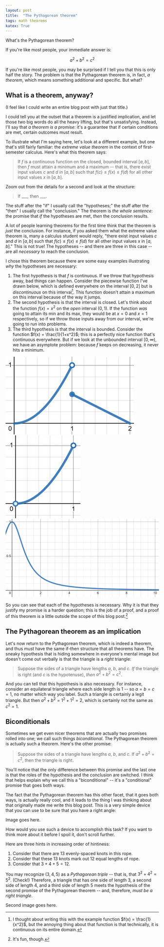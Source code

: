 ```yaml
---
layout: post
title:  "The Pythagorean theorem"
tags: math theorems 
katex: True
---
```


What's the Pythagorean theorem?

If you're like most people, your immediate answer is:

$$
a^2 + b^2 = c^2
$$

If you're like most people, you may be surprised if I tell you that this is only half the story. The problem is that the Pythagorean theorem is, in fact, *a theorem*, which means something additional and specific. But what?

## What is a theorem, anyway?

(I feel like I could write an entire blog post with just that title.) 

I could tell you at the outset that a theorem is a justified implication, and let those two big words do all the heavy lifting, but that's unsatisfying. Instead, I'll say that *a theorem is a promise*: it's a guarantee that if certain conditions are met, certain outcomes must result. 

To illustrate what I'm saying here, let's look at a different example, but one that's still fairly familiar: the *extreme value theorem* in the context of first-semester calculus. Here's what this theorem says:

> If $f$ is a continuous function on the closed, bounded interval $[a,b]$, then $f$ must attain a minimum and a maximum -- that is, there exist input values $c$ and $d$ in $[a,b]$ such that $f(c) \leq f(x) \leq f(d)$ for all other input values $x$ in $[a,b]$.

Zoom out from the details for a second and look at the structure:

> If \_\_\_, then \_\_\_.

The stuff after the "if" I usually call the "hypotheses;" the stuff after the "then" I usually call the "conclusion." The theorem is *the whole sentence*: the promise that *if* the hypotheses are met, *then* the conclusion results.

A lot of people learning theorems for the first time think that the theorem is *just* the conclusion. For instance, if you asked them what the extreme value theorem is, many a calculus student would reply, "there exist input values $c$ and $d$ in $[a,b]$ such that $f(c) \leq f(x) \leq f(d)$ for all other input values $x$ in $[a,b]$." This is not true! The hypotheses -- and there are three in this case -- are all *necessary* to reach the conclusion.

I chose this theorem because there are some easy examples illustrating *why* the hypotheses are necessary:

1. The first hypothesis is that $f$ is continuous. If we throw that hypothesis away, bad things can happen. Consider the piecewise function I've drawn below, which is defined everywhere on the interval $[0,2]$ but is *discontinuous* on this interval[^1]. This function doesn't attain a maximum on this interval because of the way it jumps.
2. The second hypothesis is that the interval is closed. Let's think about the function $f(x) = x^2$ on the *open* interval $(0 ,1)$. If the function *was* going to attain its min and its max, they would be at $x=0$ and $x=1$ respectively, so if we throw those inputs away from our interval, we're going to run into problems.
3. The third hypothesis is that the interval is bounded. Consider the function $f(x) = \frac{1}{1+x^2}$; this is a perfectly nice function that's continuous everywhere. But if we look at the unbounded interval $[0, \infty)$, we have an asymptote problem: because $f$ keeps on decreasing, it never hits a minimum.

![A function on the interval [0, 2] with a jump discontinuity](/images/discontinuous.png)
![The function f(x) = x^2 on the open interval (0, 2)](/images/open-interval.png)
![The function f(x) = 1/(1+x^2)](/images/unbounded-interval.png)

So you can see that each of the hypotheses is necessary. Why it is that they justify my promise is a harder question; this is the job of a proof, and a proof of this theorem is a little outside the scope of this blog post.[^2]

## The Pythagorean theorem as an implication

Let's now return to the Pythagorean theorem, which is indeed a theorem, and thus must have the same if-then structure that all theorems have. The sneaky hypothesis that is hiding somewhere in everyone's mental image but doesn't come out verbally is that the triangle is a *right* triangle:

> Suppose the sides of a triangle have lengths $a$, $b$, and $c$. *If* the triangle is right (and $c$ is the hypotenuse), *then* $a^2 + b^2 = c^2$.

And you can tell that this hypothesis is also necessary. For instance, consider an equilateral triangle where each side length is 1 -- so $a = b = c = 1$, no matter which way you label. Such a triangle is certainly a legit triangle. But then $a^2 + b^2 = 1^2 + 1^2 = 2$, which is certainly not the same as $c^2 = 1$.

## Biconditionals

Sometimes we get even nicer theorems that are actually two promises rolled into one; we call such things *biconditional*. The Pythagorean theorem is actually such a theorem. Here's the other promise:

> Suppose the sides of a triangle have lengths $a$, $b$, and $c$. If $a^2 + b^2 = c^2$, then the triangle is right.

You'll notice that the only difference between this promise and the last one is that the roles of the hypothesis and the conclusion are switched. I think that helps explain why we call this a "biconditional" -- it's a "conditional" promise that goes both ways.

The fact that the Pythagorean theorem has this other facet, that it goes both ways, is actually really cool, and it leads to the thing I was thinking about that originally made me write this blog post. This is a very simple device that you can use to be sure that you have a right angle:

Image goes here.

How would you use such a device to accomplish this task? If you want to think more about it before I spoil it, don't scroll further. 

Here are three hints in increasing order of hintiness:

1. Consider that there are 13 evenly-spaced knots in this rope.
2. Consider that these 13 knots mark out 12 equal lengths of rope.
3. Consider that $3 + 4 + 5 = 12$.

You may recognize $(3, 4, 5)$ as a *Pythagorean triple* -- that is, that $3^2 + 4^2 = 5^2$. (Check!) Therefore, a triangle that has one side of length 3, a second side of length 4, and a third side of length 5 meets the hypothesis of the second promise of the Pythagorean theorem -- and, therefore, *must be a right triangle*.

Second image goes here.

[^1]: I thought about writing this with the example function $f(x) = \frac{1}{x^2}$, but the annoying thing about that function is that technically, it is continuous on its entire domain.
[^2]: It's fun, though.